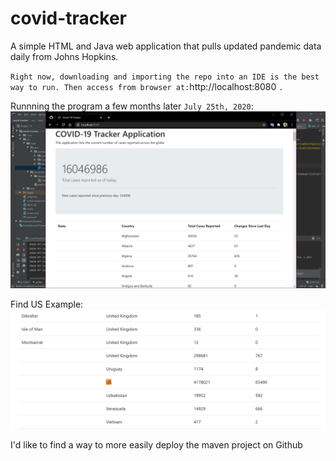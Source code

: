 # covid-tracker

A simple HTML and Java web application that pulls updated pandemic data daily from Johns Hopkins.

`Right now, downloading and importing the repo into an IDE is the best way to run. Then access from browser at:`http://localhost:8080 `.`

Runnning the program a few months later `July 25th, 2020`: 
![Alt text](CovidTracker.png?raw=true "Running covid-tracker a few months later.")

Find US Example:
![Alt text](USCovidCasesJuly25th.png?raw=true "US Caronavirus Cases As of July 25th")

I'd like to find a way to more easily deploy the maven project on Github
